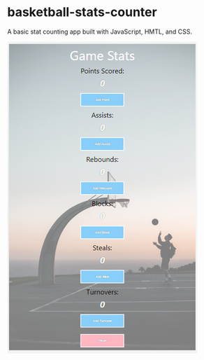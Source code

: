 # basketball-stats-counter

A basic stat counting app built with JavaScript, HMTL, and CSS.

<img src="myStatsApp.png">
